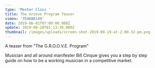 ```yaml
---
type: 'Master Class '
title: The Groove Program Teaser
vimeo: '354688149'
date: 2019-06-01T07:00:00.000Z
update: 2019-08-20T01:13:36.800Z
thumbnail: /images/uploads/screen-shot-2019-08-19-at-2.00.32-pm.png
---
```

A teaser from "The G.R.O.O.V.E. Program"

Musician and all around manifester Bill Cinque gives you a step by step guide on how to be a working musician in a competitive market.
